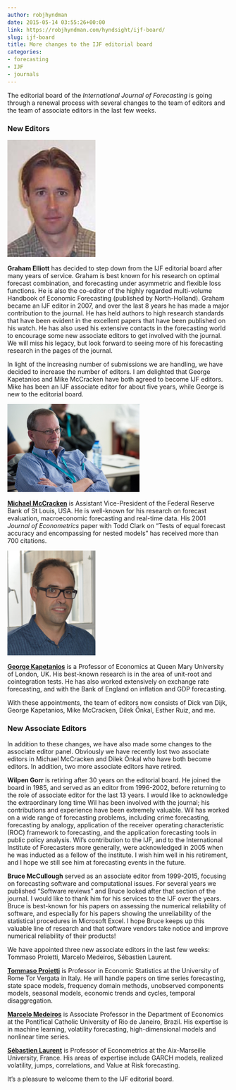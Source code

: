 ```yaml
---
author: robjhyndman
date: 2015-05-14 03:55:26+00:00
link: https://robjhyndman.com/hyndsight/ijf-board/
slug: ijf-board
title: More changes to the IJF editorial board
categories:
- forecasting
- IJF
- journals
---
```


The editorial board of the _International Journal of Forecasting_ is going through a renewal process with several changes to the team of editors and the team of associate editors in the last few weeks.<!-- more -->



### New Editors

<img src="/files/elliott.jpg" width=200>

**Graham Elliott** has decided to step down from the IJF editorial board after many years of service. Graham is best known for his research on optimal forecast combination, and forecasting under asymmetric and flexible loss functions. He is also the co-editor of the highly regarded multi-volume Handbook of Economic Forecasting (published by North-Holland). Graham became an IJF editor in 2007, and over the last 8 years he has made a major contribution to the journal. He has held authors to high research standards that have been evident in the excellent papers that have been published on his watch. He has also used his extensive contacts in the forecasting world to encourage some new associate editors to get involved with the journal. We will miss his legacy, but look forward to seeing more of his forecasting research in the pages of the journal.

In light of the increasing number of submissions we are handling, we have decided to increase the number of editors. I am delighted that George Kapetanios and Mike McCracken have both agreed to become IJF editors. Mike has been an IJF associate editor for about five years, while George is new to the editorial board.

<img src="/files/MikeMcCracken.jpg" width=300>


**[Michael McCracken](http://research.stlouisfed.org/econ/mccracken/)** is Assistant Vice-President of the Federal Reserve Bank of St Louis, USA. He is well-known for his research on forecast evaluation, macroeconomic forecasting and real-time data. His 2001 _Journal of Econometrics_ paper with Todd Clark on “Tests of equal forecast accuracy and encompassing for nested models” has received more than 700 citations.

<img src="/files/georgek.jpg" width=200>

**[George Kapetanios](https://www.kcl.ac.uk/people/george-kapetanios)** is a Professor of Economics at Queen Mary University of London, UK. His best-known research is in the area of unit-root and cointegration tests. He has also worked extensively on exchange rate forecasting, and with the Bank of England on inflation and GDP forecasting.

With these appointments, the team of editors now consists of Dick van Dijk, George Kapetanios, Mike McCracken, Dilek Önkal, Esther Ruiz, and me.



### New Associate Editors



In addition to these changes, we have also made some changes to the associate editor panel. Obviously we have recently lost two associate editors in Michael McCracken and Dilek Önkal who have both become editors. In addition, two more associate editors have retired.

**Wilpen Gorr** is retiring after 30 years on the editorial board. He joined the board in 1985, and served as an editor from 1996-2002, before returning to the role of associate editor for the last 13 years. I would like to acknowledge the extraordinary long time Wil has been involved with the journal; his contributions and experience have been extremely valuable. Wil has worked on a wide range of forecasting problems, including crime forecasting, forecasting by analogy, application of the receiver operating characteristic (ROC) framework to forecasting, and the application forecasting tools in public policy analysis. Wil’s contribution to the IJF, and to the International Institute of Forecasters more generally, were acknowledged in 2005 when he was inducted as a fellow of the institute. I wish him well in his retirement, and I hope we still see him at forecasting events in the future.

**Bruce McCullough** served as an associate editor from 1999-2015, focusing on forecasting software and computational issues. For several years we published “Software reviews” and Bruce looked after that section of the journal. I would like to thank him for his services to the IJF over the years. Bruce is best-known for his papers on assessing the numerical reliability of software, and especially for his papers showing the unreliability of the statistical procedures in Microsoft Excel. I hope Bruce keeps up this valuable line of research and that software vendors take notice and improve numerical reliability of their products!

We have appointed three new associate editors in the last few weeks: Tommaso Proietti, Marcelo Medeiros, Sébastien Laurent.

**[Tommaso Proietti](http://www.economia.uniroma2.it/nuovo/facolta/docenti/curriculum.asp?idProfessore=359)** is Professor in Economic Statistics at the University of Rome Tor Vergata in Italy. He will handle papers on time series forecasting, state space models, frequency domain methods, unobserved components models, seasonal models, economic trends and cycles, temporal disaggregation.

**[Marcelo Medeiros](https://sites.google.com/site/marcelocmedeiros/Home)** is Associate Professor in the Department of Economics at the Pontifical Catholic University of Rio de Janeiro, Brazil. His expertise is in machine learning, volatility forecasting, high-dimensional models and nonlinear time series.

**[Sébastien Laurent](http://www.slaurent.net/)** is Professor of Econometrics at the Aix-Marseille University, France. His areas of expertise include GARCH models, realized volatility, jumps, correlations, and Value at Risk forecasting.

It’s a pleasure to welcome them to the IJF editorial board.


